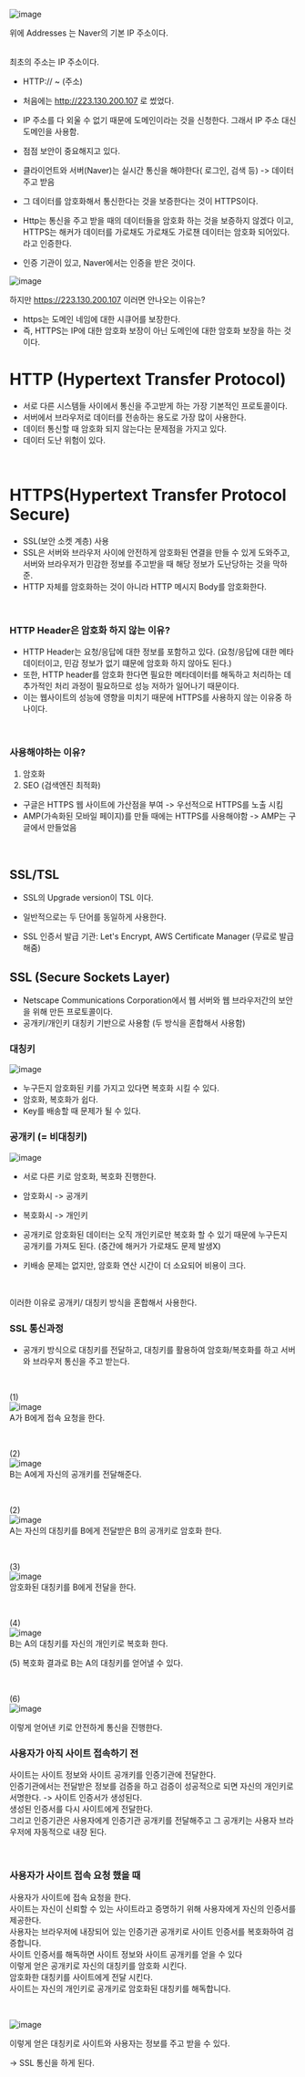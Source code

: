 ![image](https://user-images.githubusercontent.com/58407737/232274625-d13cf4b7-2f19-49a2-b313-0cbd3ee7e358.png)

위에 Addresses 는 Naver의 기본 IP 주소이다. </br> </br>

최초의 주소는 IP 주소이다. </br>
- HTTP:// ~ (주소) 
- 처음에는 http://223.130.200.107 로 썼었다. 
- IP 주소를 다 외울 수 없기 때문에 도메인이라는 것을 신청한다. 그래서 IP 주소 대신 도메인을 사용함.

- 점점 보안이 중요해지고 있다. 
- 클라이언트와 서버(Naver)는 실시간 통신을 해야한다( 로그인, 검색 등) -> 데이터 주고 받음 
- 그 데이터를 암호화해서 통신한다는 것을 보증한다는 것이 HTTPS이다.

- Http는 통신을 주고 받을 때의 데이터들을 암호화 하는 것을 보증하지 않겠다 이고, HTTPS는 해커가 데이터를 가로채도 가로채도 가로챈 데이터는 암호화 되어있다.라고 인증한다. </br>

- 인증 기관이 있고, Naver에서는 인증을 받은 것이다.

![image](https://user-images.githubusercontent.com/58407737/232275218-049af16d-4876-4678-b04b-35b3e0c95060.png) </br>

하지만 https://223.130.200.107  이러면 안나오는 이유는?
- https는 도메인 네임에 대한 시큐어를 보장한다.
- 즉, HTTPS는 IP에 대한 암호화 보장이 아닌 도메인에 대한 암호화 보장을 하는 것이다. 
 
 
 # HTTP (Hypertext Transfer Protocol)
 - 서로 다른 시스템들 사이에서 통신을 주고받게 하는 가장 기본적인 프로토콜이다.
 - 서버에서 브라우저로 데이터를 전송하는 용도로 가장 많이 사용한다.
 - 데이터 통신할 때 암호화 되지 않는다는 문제점을 가지고 있다.
 - 데이터 도난 위험이 있다.

</br>

# HTTPS(Hypertext Transfer Protocol Secure)
- SSL(보안 소켓 계층) 사용
- SSL은 서버와 브라우저 사이에 안전하게 암호화된 연결을 만들 수 있게 도와주고, 서버와 브라우저가 민감한 정보를 주고받을 때 해당 정보가 도난당하는 것을 막하준.
- HTTP 자체를 암호화하는 것이 아니라 HTTP 메시지 Body를 암호화한다.

</br>

### HTTP Header은 암호화 하지 않는 이유?
- HTTP Header는 요청/응답에 대한 정보를 포함하고 있다. (요청/응답에 대한 메타 데이터이고, 민감 정보가 없기 떄문에 암호화 하지 않아도 된다.)
- 또한, HTTP header를 암호화 한다면 필요한 메타데이터를 해독하고 처리하는 데 추가적인 처리 과정이 필요하므로 성능 저하가 일어나기 때문이다.
- 이는 웹사이트의 성능에 영향을 미치기 때문에 HTTPS를 사용하지 않는 이유중 하나이다.  

</br>

### 사용해야하는 이유?
1. 암호화
2. SEO (검색엔진 최적화)
- 구글은 HTTPS 웹 사이트에 가산점을 부여 -> 우선적으로 HTTPS를 노출 시킴
- AMP(가속화된 모바일 페이지)를 만들 때에는 HTTPS를 사용해야함 -> AMP는 구글에서 만들었음

</br>

## SSL/TSL
- SSL의 Upgrade version이 TSL 이다.
- 일반적으로는 두 단어를 동일하게 사용한다.

- SSL 인증서 발급 기관: Let's Encrypt, AWS Certificate Manager (무료로 발급 해줌)

## SSL (Secure Sockets Layer)
- Netscape Communications Corporation에서 웹 서버와 웹 브라우저간의 보안을 위해 만든 프로토콜이다.
- 공개키/개인키 대칭키 기반으로 사용함 (두 방식을 혼합해서 사용함)

### 대칭키
![image](https://user-images.githubusercontent.com/58407737/232277993-b3fe1f8f-b7df-4d94-932b-1ec16ca1d6be.png) </br>

- 누구든지 암호화된 키를 가지고 있다면 복호화 시킬 수 있다.
- 암호화, 복호화가 쉽다.
- Key를 배송할 때 문제가 될 수 있다.


### 공개키 (= 비대칭키)
![image](https://user-images.githubusercontent.com/58407737/232278222-23a407ef-aac8-4018-a751-1ef01d5e8275.png) </br>

- 서로 다른 키로 암호화, 복호화 진행한다.
- 암호화시 -> 공개키
- 복호화시 -> 개인키 

- 공개키로 암호화된 데이터는 오직 개인키로만 복호화 할 수 있기 때문에 누구든지 공개키를 가져도 된다. (중간에 해커가 가로채도 문제 발생X)
- 키배송 문제는 없지만, 암호화 연산 시간이 더 소요되어 비용이 크다. 

</br>

이러한 이유로 공개키/ 대칭키 방식을 혼합해서 사용한다. 

### SSL 통신과정
- 공개키 방식으로 대칭키를 전달하고, 대칭키를 활용하여 암호화/복호화를 하고 서버와 브라우저 통신을 주고 받는다. 

</br>

(1) </br>
![image](https://user-images.githubusercontent.com/58407737/232278369-72f236b6-6820-4688-992b-3bce595326c4.png) </br>
A가 B에게 접속 요청을 한다. 

</br>

(2) </br>
![image](https://user-images.githubusercontent.com/58407737/232278499-2829242c-eccf-4814-bbf5-55c52bfb98ad.png) </br>
B는 A에게 자신의 공개키를 전달해준다. 

</br>

(2) </br>
![image](https://user-images.githubusercontent.com/58407737/232278526-73378286-9e09-41c9-9702-6ca317280938.png) </br>
A는 자신의 대칭키를 B에게 전달받은 B의 공개키로 암호화 한다. 

 </br>
 
 
(3) </br>
![image](https://user-images.githubusercontent.com/58407737/232278617-bc123e0a-c92c-4f51-a7d6-4d2e7e468be4.png) </br>
암호화된 대칭키를 B에게 전달을 한다.

</br>
 
 
(4) </br>
![image](https://user-images.githubusercontent.com/58407737/232278651-ae0c4160-b78e-4f67-9c85-530942899d12.png) </br>
B는 A의 대칭키를 자신의 개인키로 복호화 한다.  </br>

(5) 복호화 결과로 B는 A의 대칭키를 얻어낼 수 있다.

 </br>
 
(6)  </br>
![image](https://user-images.githubusercontent.com/58407737/232278721-28b1dbec-e92d-4551-b213-adf65446fe59.png)  </br>

이렇게 얻어낸 키로 안전하게 통신을 진행한다.   </br>


### 사용자가 아직 사이트 접속하기 전

사이트는 사이트 정보와 사이트 공개키를 인증기관에 전달한다. </br>
인증기관에서는 전달받은 정보를 검증을 하고 검증이 성공적으로 되면 자신의 개인키로 서명한다. -> 사이트 인증서가 생성된다. </br>
생성된 인증서를 다시 사이트에게 전달한다. </br>
그리고 인증기관은 사용자에게 인증기관 공개키를 전달해주고 그 공개키는 사용자 브라우저에 자동적으로 내장 된다. </br>

</br>

### 사용자가 사이트 접속 요청 했을 때
사용자가 사이트에 접속 요청을 한다. </br>
사이트는 자신이 신뢰할 수 있는 사이트라고 증명하기 위해 사용자에게 자신의 인증서를 제공한다. </br>
사용자는 브라우저에 내장되어 있는 인증기관 공개키로 사이트 인증서를 복호화하여 검증합니다. </br> 
사이트 인증서를 해독하면 사이트 정보와 사이트 공개키를 얻을 수 있다 </br>
이렇게 얻은 공개키로 자신의 대칭키를 암호화 시킨다. </br>
암호화한 대칭키를 사이트에게 전달 시킨다. </br>
사이트는 자신의 개인키로 공개키로 암호화된 대칭키를 해독합니다. </br>

 </br>

![image](https://user-images.githubusercontent.com/58407737/232327872-7a75f19b-58d9-4bd6-98ed-977293082708.png)

이렇게 얻은 대칭키로 사이트와 사용자는 정보를 주고 받을 수 있다. </br>

-> SSL 통신을 하게 된다. 

